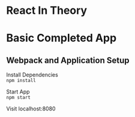 # React In Theory

# Basic Completed App

## Webpack and Application Setup

Install Dependencies  
`npm install`  

Start App  
`npm start`  

Visit localhost:8080

